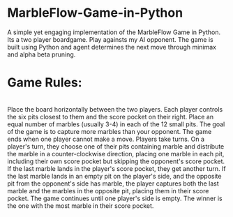 # MarbleFlow-Game-in-Python
A simple yet engaging implementation of the MarbleFlow Game in Python. Its a two player boardgame. Play againsts my AI opponent. The game is built using Python and agent determines the next move through minimax and alpha beta pruning.

<h1>Game Rules:</h1>
<br>
Place the board horizontally between the two players. Each player controls the six pits closest to them and the score pocket on their right. Place an equal number of marbles (usually 3-4) in each of the 12 small pits.
The goal of the game is to capture more marbles than your opponent. The game ends when one player cannot make a move.
Players take turns. On a player's turn, they choose one of their pits containing marble and distribute the marble in a counter-clockwise direction, placing one marble in each pit, including their own score pocket but skipping the opponent's score pocket. If the last marble lands in the player's score pocket, they get another turn. If the last marble lands in an empty pit on the player's side, and the opposite pit from the opponent's side has marble, the player captures both the last marble and the marbles in the opposite pit, placing them in their score pocket. The game continues until one player's side is empty. The winner is the one with the most marble in their score pocket.

